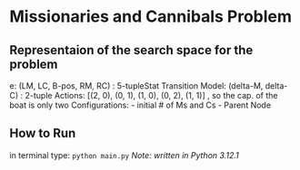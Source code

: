 # Missionaries and Cannibals Problem

## Representaion of the search space for the problem
e: (LM, LC, B-pos, RM, RC) : 5-tupleStat
Transition Model: (delta-M, delta-C) : 2-tuple
Actions: [(2, 0), (0, 1), (1, 0), (0, 2), (1, 1)] , so the cap. of the boat is only two
Configurations:
			- initial # of Ms and Cs
			- Parent Node

## How to Run
in terminal type: `python main.py`
_Note: written in Python 3.12.1_
